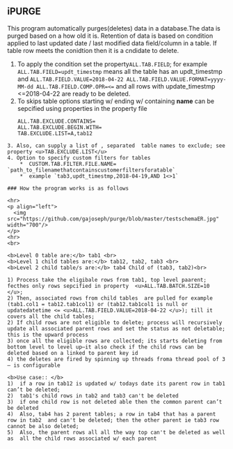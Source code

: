 ## iPURGE
This program automatically purges(deletes) data in a database.The data is purged based on a how old it is. Retention of data is based on condition applied to last updated date / last modified data field/column in a table. If table row meets the conidtion then it 
is a cndidate to delete. 
1. To apply the condition set the property`ALL.TAB.FIELD`; for example `ALL.TAB.FIELD=updt_timestmp` means all the table has an updt_timestmp and `ALL.TAB.FIELD.VALUE=2018-04-22
ALL.TAB.FIELD.VALUE.FORMAT=yyyy-MM-dd
ALL.TAB.FIELD.COMP.OPR=<=` and all rows with update_timestmp <=2018-04-22 are ready to be deleted.
2. To skips table options starting w/ ending w/ containing **name** can be sepcified using properties in the property file 
    ```ALL.TAB.EXCLUDE.ENDS.WITH=_LU
    ALL.TAB.EXCLUDE.CONTAINS=
    ALL.TAB.EXCLUDE.BEGIN.WITH=
    TAB.EXCLUDE.LIST=A,tab12
```
3. Also, can supply a list of , separated  table names to exclude; see property <u>TAB.EXCLUDE.LIST</u>
4. Option to specify custom filters for tables 
    *  CUSTOM.TAB.FILTER.FILE.NAME= `path_to_filenamethatcontainscustomerfiltersforatable`
    *  example `tab3,updt_timestmp,2018-04-19,AND 1<>1`
  
### How the program works is as follows  

<hr>
<p align="left">
  <img src="https://github.com/gajoseph/purge/blob/master/testschemaER.jpg" width="700"/>
</p>
<hr>
<br>

<b>Level 0 table are:</b> tab1 <br>
<b>Level 1 child tables are:</b> tab12, tab2, tab3 <br>
<b>Level 2 child table/s are:</b> tab4 Child of (tab3, tab2)<br>

1) Process take the eligibale rows from tab1, top level paarent; fecthes only rows sepcified in property  <u>ALL.TAB.BATCH.SIZE=10 </u>; 
2) Then, associated rows from child tables  are pulled for example (tab1.col1 = tab12.tab1col1) or (tab12.tab1col1 is null or updatedatetime <= <u>ALL.TAB.FIELD.VALUE=2018-04-22 </u>); till it covers all the child tables; 
2) If child rows are not eligible to delete; process will recursively update all associated parent rows and set the status as not deletable; this is the upward process 
3) once all the eligible rows are collected; its starts deleting from bottom level to level up—it also check if the child rows can be deleted based on a linked to parent key id 
4) the deletes are fired by spinning up threads froma thread pool of 3 – is configurable 

<b>Use case:: </b>
1)	if a row in tab12 is updated w/ todays date its parent row in tab1 can’t be deleted; 
2)	tab1's child rows in tab2 and tab3 can't be deleted
3)	if one child row is not deleted able then the common parent can’t be deleted 
4)	Also, tab4 has 2 parent tables; a row in tab4 that has a parent row in tab2  and can't be deleted; then the other parent ie tab3 row cannot be also deleted;
5)	Also, the parent rows all all the way top can't be deleted as well as  all the child rows associated w/ each parent

